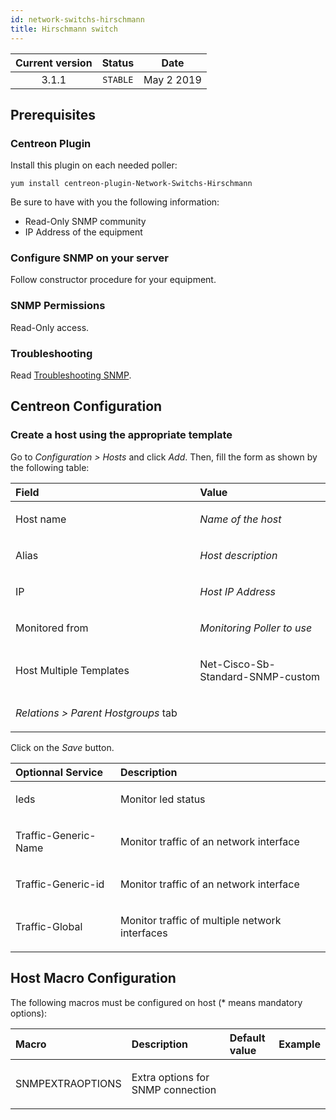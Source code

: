 ```yaml
---
id: network-switchs-hirschmann
title: Hirschmann switch
---
```


| Current version | Status | Date |
| :-: | :-: | :-: |
| 3.1.1 | `STABLE` | May  2 2019 |

## Prerequisites
### Centreon Plugin
Install this plugin on each needed poller:

    yum install centreon-plugin-Network-Switchs-Hirschmann

Be sure to have with you the following information:
* Read-Only SNMP community
* IP Address of the equipment

### Configure SNMP on your server
Follow constructor procedure for your equipment.

### SNMP Permissions
Read-Only access.

### Troubleshooting
Read [Troubleshooting SNMP](https://documentation.centreon.com/docs/centreon-plugins/en/latest/user/guide.html#snmp).

## Centreon Configuration
### Create a host using the appropriate template
Go to *Configuration &gt; Hosts* and click *Add*. Then, fill the form as
shown by the following table:

<table>
<colgroup>
<col width="58%" />
<col width="41%" />
</colgroup>
<thead>
<tr class="header">
<th align="left">Field</th>
<th align="left">Value</th>
</tr>
</thead>
<tbody>
<tr class="odd">
<td align="left"><p>Host name</p></td>
<td align="left"><p><em>Name of the host</em></p></td>
</tr>
<tr class="even">
<td align="left"><p>Alias</p></td>
<td align="left"><p><em>Host description</em></p></td>
</tr>
<tr class="odd">
<td align="left"><p>IP</p></td>
<td align="left"><p><em>Host IP Address</em></p></td>
</tr>
<tr class="even">
<td align="left"><p>Monitored from</p></td>
<td align="left"><p><em>Monitoring Poller to use</em></p></td>
</tr>
<tr class="odd">
<td align="left"><p>Host Multiple Templates</p></td>
<td align="left"><p>Net-Cisco-Sb-Standard-SNMP-custom</p></td>
</tr>
<tr class="even">
<td align="left"><p><em>Relations &gt; Parent Hostgroups</em> tab</p></td>
<td align="left"></td>
</tr>
</tbody>
</table>

Click on the *Save* button.

<table>
<colgroup>
<col width="33%" />
<col width="66%" />
</colgroup>
<thead>
<tr class="header">
<th align="left">Optionnal Service</th>
<th align="left">Description</th>
</tr>
</thead>
<tbody>
<tr class="odd">
<td align="left"><p>leds</p></td>
<td align="left"><p>Monitor led status</p></td>
</tr>
<tr class="even">
<td align="left"><p>Traffic-Generic-Name</p></td>
<td align="left"><p>Monitor traffic of an network interface</p></td>
</tr>
<tr class="odd">
<td align="left"><p>Traffic-Generic-id</p></td>
<td align="left"><p>Monitor traffic of an network interface</p></td>
</tr>
<tr class="even">
<td align="left"><p>Traffic-Global</p></td>
<td align="left"><p>Monitor traffic of multiple network interfaces</p></td>
</tr>
</tbody>
</table>

Host Macro Configuration
------------------------

The following macros must be configured on host (* means mandatory
options):

<table>
<colgroup>
<col width="24%" />
<col width="44%" />
<col width="17%" />
<col width="12%" />
</colgroup>
<thead>
<tr class="header">
<th align="left">Macro</th>
<th align="left">Description</th>
<th align="left">Default value</th>
<th align="left">Example</th>
</tr>
</thead>
<tbody>
<tr class="odd">
<td align="left"><p>SNMPEXTRAOPTIONS</p></td>
<td align="left"><p>Extra options for SNMP connection</p></td>
<td align="left"></td>
<td align="left"></td>
</tr>
</tbody>
</table>

